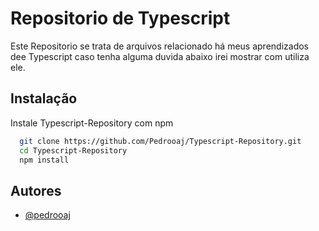 
# Repositorio de Typescript

Este Repositorio se trata de arquivos relacionado há meus aprendizados dee Typescript caso tenha alguma duvida abaixo irei mostrar com utiliza ele.

## Instalação

Instale Typescript-Repository com npm

```bash
  git clone https://github.com/Pedrooaj/Typescript-Repository.git
  cd Typescript-Repository
  npm install
```
    
## Autores

- [@pedrooaj](https://www.github.com/pedrooaj)

